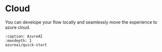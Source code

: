 # Cloud

You can develope your flow locally and seamlessly move the experience to azure cloud.

```{toctree}
:caption: AzureAI
:maxdepth: 1
azureai/quick-start
```